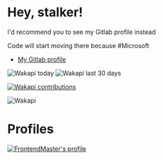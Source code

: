 # Hey, stalker!

I'd recommend you to see my Gitlab profile instead

Code will start moving there because #Microsoft

- [My Gitlab profile](https://gitlab.com/FMGordillo)

![Wakapi today](https://wakapi.facundogordillo.com/api/badge/fmgordillo/interval:today?label=Today) ![Wakapi last 30 days](https://wakapi.facundogordillo.com/api/badge/fmgordillo/interval:30%20days?label=Last%2030%20days)

[![Wakapi contributions](https://wakapi.facundogordillo.com/api/activity/chart/fmgordillo.svg)](https://wakapi.facundogordillo.com)

![Wakapi](https://github-readme-stats.vercel.app/api/wakatime?username=fmgordillo&api_domain=wakapi.facundogordillo.com&bg_color=1e1e2e&border_color=1e1e2e&title_color=cdd6f4&icon_color=2F855A&text_color=cdd6f4&custom_title=Wakapi%20Stats&layout=compact)

# Profiles

[![FrontendMaster's profile](https://images.opencollective.com/frontendmasters/0b9cda4/logo/256.png?height=64)](https://frontendmasters.com/u/fmgordillo/)
